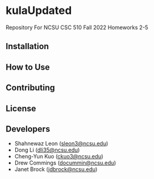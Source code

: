 # kulaUpdated
Repository For NCSU CSC 510 Fall 2022 Homeworks 2-5

## Installation


## How to Use


## Contributing


## License


## Developers

* Shahnewaz Leon (sleon3@ncsu.edu)
* Dong Li (dli35@ncsu.edu)
* Cheng-Yun Kuo (ckuo3@ncsu.edu)
* Drew Commings (docummin@ncsu.edu)
* Janet Brock (jdbrock@ncsu.edu)
